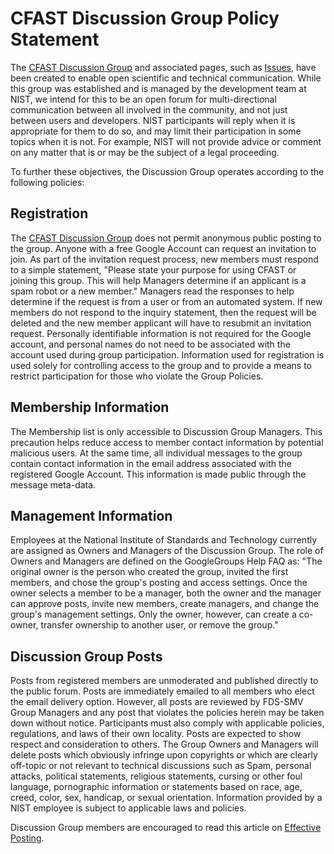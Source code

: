 # CFAST Discussion Group Policy Statement

The [CFAST Discussion Group](https://groups.google.com/forum/?fromgroups#!forum/cfast) and associated pages, such as [Issues](https://github.com/firemodels/cfast/issues), have been created to enable open scientific and technical communication. While this group was established and is managed by the development team at NIST, we intend for this to be an open forum for multi-directional communication between all involved in the community, and not just between users and developers.  NIST participants will reply when it is appropriate for them to do so, and may limit their participation in some topics when it is not.  For example, NIST will not provide advice or comment on any matter that is or may be the subject of a legal proceeding. 

To further these objectives, the Discussion Group operates according to the following policies:

## Registration

The [CFAST Discussion Group](https://groups.google.com/forum/?fromgroups#!forum/CFAST) does not permit anonymous public posting to the group.  Anyone with a free Google Account can request an invitation to join.  As part of the invitation request process, new members must respond to a simple statement, "Please state your purpose for using CFAST or joining this group.  This will help Managers determine if an applicant is a spam robot or a new member." Managers read the responses to help determine if the request is from a user or from an automated system.  If new members do not respond to the inquiry statement, then the request will be deleted and the new member applicant will have to resubmit an invitation request. Personally identifiable information is not required for the Google account, and personal names do not need to be associated with the account used during group participation.  Information used for registration is used solely for controlling access to the group and to provide a means to restrict participation for those who violate the Group Policies.

## Membership Information

The Membership list is only accessible to Discussion Group Managers. This precaution helps reduce access to member contact information by potential malicious users. At the same time, all individual messages to the group contain contact information in the email address associated with the registered Google Account.  This information is made public through the message meta-data.

## Management Information

Employees at the National Institute of Standards and Technology currently are assigned as Owners and Managers of the Discussion Group.  The role of Owners and Managers are defined on the GoogleGroups Help FAQ as:
"The original owner is the person who created the group, invited the first members, and chose the group's posting and access settings. Once the owner selects a member to be a manager, both the owner and the manager can approve posts, invite new members, create managers, and change the group's management settings. Only the owner, however, can create a co-owner, transfer ownership to another user, or remove the group."

## Discussion Group Posts

Posts from registered members are unmoderated and published directly to the public forum. Posts are immediately emailed to all members who elect the email delivery option.  However, all posts are reviewed by FDS-SMV Group Managers and any post that violates the policies herein may be taken down without notice.  Participants must also comply with applicable policies, regulations, and laws of their own locality. Posts are expected to show respect and consideration to others. The Group Owners and Managers will delete posts which obviously infringe upon copyrights or which are clearly off-topic or not relevant to technical discussions such as Spam, personal attacks, political statements, religious statements, cursing or other foul language, pornographic information or statements based on race, age, creed, color, sex, handicap, or sexual orientation.  Information provided by a NIST employee is subject to applicable laws and policies.

Discussion Group members are encouraged to read this article on [Effective Posting](https://github.com/firemodels/fds/wiki/Effective-Posting).
